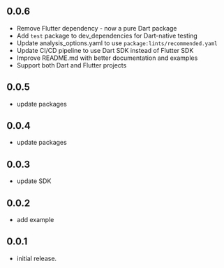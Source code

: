 ## 0.0.6

* Remove Flutter dependency - now a pure Dart package
* Add `test` package to dev_dependencies for Dart-native testing
* Update analysis_options.yaml to use `package:lints/recommended.yaml`
* Update CI/CD pipeline to use Dart SDK instead of Flutter SDK
* Improve README.md with better documentation and examples
* Support both Dart and Flutter projects

## 0.0.5

* update packages

## 0.0.4

* update packages

## 0.0.3

* update SDK

## 0.0.2

* add example

## 0.0.1

* initial release.
